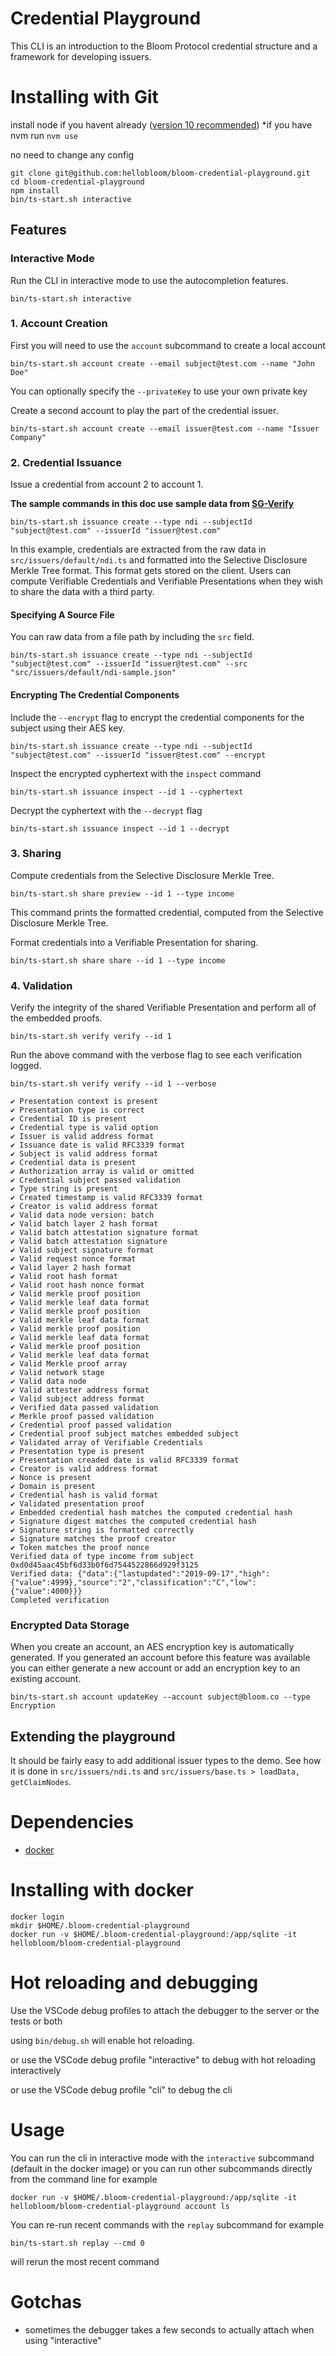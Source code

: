 # Credential Playground

This CLI is an introduction to the Bloom Protocol credential structure and a framework for developing issuers.

# Installing with Git

install node if you havent already ([version 10 recommended](https://nodejs.org/dist/v10.15.1/)) \*if you have nvm run `nvm use`

no need to change any config

```
git clone git@github.com:hellobloom/bloom-credential-playground.git
cd bloom-credential-playground
npm install
bin/ts-start.sh interactive
```

## Features

### Interactive Mode

Run the CLI in interactive mode to use the autocompletion features.

```
bin/ts-start.sh interactive
```

### 1. Account Creation

First you will need to use the `account` subcommand to create a local account

`bin/ts-start.sh account create --email subject@test.com --name "John Doe"`

You can optionally specify the `--privateKey` to use your own private key

Create a second account to play the part of the credential issuer.

`bin/ts-start.sh account create --email issuer@test.com --name "Issuer Company"`

### 2. Credential Issuance

Issue a credential from account 2 to account 1.

**The sample commands in this doc use sample data from [SG-Verify](<https://public.cloud.myinfo.gov.sg/sg-verify/sgverify-webhook-specs.html#section/Understanding-the-Data-Structure/Data-Items-(Top-Level)>)**

`bin/ts-start.sh issuance create --type ndi --subjectId "subject@test.com" --issuerId "issuer@test.com"`

In this example, credentials are extracted from the raw data in `src/issuers/default/ndi.ts` and formatted into the Selective Disclosure Merkle Tree format. This format gets stored on the client. Users can compute Verifiable Credentials and Verifiable Presentations when they wish to share the data with a third party.

#### Specifying A Source File
You can raw data from a file path by including the `src` field.

`bin/ts-start.sh issuance create --type ndi --subjectId "subject@test.com" --issuerId "issuer@test.com" --src "src/issuers/default/ndi-sample.json"`

#### Encrypting The Credential Components

Include the `--encrypt` flag to encrypt the credential components for the subject using their AES key.

`bin/ts-start.sh issuance create --type ndi --subjectId "subject@test.com" --issuerId "issuer@test.com" --encrypt`

Inspect the encrypted cyphertext with the `inspect` command

`bin/ts-start.sh issuance inspect --id 1 --cyphertext`

Decrypt the cyphertext with the `--decrypt` flag

`bin/ts-start.sh issuance inspect --id 1 --decrypt`

### 3. Sharing

Compute credentials from the Selective Disclosure Merkle Tree.

`bin/ts-start.sh share preview --id 1 --type income`

This command prints the formatted credential, computed from the Selective Disclosure Merkle Tree.

Format credentials into a Verifiable Presentation for sharing.

`bin/ts-start.sh share share --id 1 --type income`

### 4. Validation

Verify the integrity of the shared Verifiable Presentation and perform all of the embedded proofs.

`bin/ts-start.sh verify verify --id 1`

Run the above command with the verbose flag to see each verification logged.

`bin/ts-start.sh verify verify --id 1 --verbose`

```
✔ Presentation context is present
✔ Presentation type is correct
✔ Credential ID is present
✔ Credential type is valid option
✔ Issuer is valid address format
✔ Issuance date is valid RFC3339 format
✔ Subject is valid address format
✔ Credential data is present
✔ Authorization array is valid or omitted
✔ Credential subject passed validation
✔ Type string is present
✔ Created timestamp is valid RFC3339 format
✔ Creator is valid address format
✔ Valid data node version: batch
✔ Valid batch layer 2 hash format
✔ Valid batch attestation signature format
✔ Valid batch attestation signature
✔ Valid subject signature format
✔ Valid request nonce format
✔ Valid layer 2 hash format
✔ Valid root hash format
✔ Valid root hash nonce format
✔ Valid merkle proof position
✔ Valid merkle leaf data format
✔ Valid merkle proof position
✔ Valid merkle leaf data format
✔ Valid merkle proof position
✔ Valid merkle leaf data format
✔ Valid merkle proof position
✔ Valid merkle leaf data format
✔ Valid Merkle proof array
✔ Valid network stage
✔ Valid data node
✔ Valid attester address format
✔ Valid subject address format
✔ Verified data passed validation
✔ Merkle proof passed validation
✔ Credential proof passed validation
✔ Credential proof subject matches embedded subject
✔ Validated array of Verifiable Credentials
✔ Presentation type is present
✔ Presentation creaded date is valid RFC3339 format
✔ Creator is valid address format
✔ Nonce is present
✔ Domain is present
✔ Credential hash is valid format
✔ Validated presentation proof
✔ Embedded credential hash matches the computed credential hash
✔ Signature digest matches the computed credential hash
✔ Signature string is formatted correctly
✔ Signature matches the proof creator
✔ Token matches the proof nonce
Verified data of type income from subject 0xd0d45aac45bf6d33b0f6d7544522866d929f3125
Verified data: {"data":{"lastupdated":"2019-09-17","high":{"value":4999},"source":"2","classification":"C","low":{"value":4000}}}
Completed verification
```

### Encrypted Data Storage

When you create an account, an AES encryption key is automatically generated. If you generated an account before this feature was available you can either generate a new account or add an encryption key to an existing account.

`bin/ts-start.sh account updateKey --account subject@bloom.co --type Encryption`


## Extending the playground

It should be fairly easy to add additional issuer types to the demo. See how it is done in `src/issuers/ndi.ts` and `src/issuers/base.ts > loadData, getClaimNodes`.

# Dependencies

- [docker](https://docs.docker.com/install/)

# Installing with docker

```
docker login
mkdir $HOME/.bloom-credential-playground
docker run -v $HOME/.bloom-credential-playground:/app/sqlite -it hellobloom/bloom-credential-playground
```

# Hot reloading and debugging

Use the VSCode debug profiles to attach the debugger to the server or the tests or both

using `bin/debug.sh` will enable hot reloading.

or use the VSCode debug profile "interactive" to debug with hot reloading interactively

or use the VSCode debug profile "cli" to debug the cli

# Usage

You can run the cli in interactive mode with the `interactive` subcommand (default in the docker image) or you can run other subcommands directly from the command line for example

`docker run -v $HOME/.bloom-credential-playground:/app/sqlite -it hellobloom/bloom-credential-playground account ls`

You can re-run recent commands with the `replay` subcommand for example

`bin/ts-start.sh replay --cmd 0`

will rerun the most recent command

# Gotchas

- sometimes the debugger takes a few seconds to actually attach when using "interactive"
